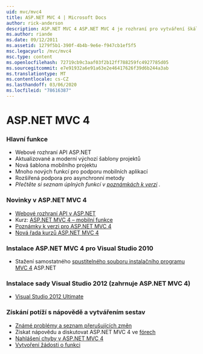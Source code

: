 ```yaml
---
uid: mvc/mvc4
title: ASP.NET MVC 4 | Microsoft Docs
author: rick-anderson
description: ASP.NET MVC 4 ASP.NET MVC 4 je rozhraní pro vytváření škálovatelných webových aplikací založených na standardech pomocí dobře zavedených vzorů návrhu a síly jako...
ms.author: riande
ms.date: 09/12/2011
ms.assetid: 1279f5b1-390f-4b4b-9e6e-f947cb1ef5f5
msc.legacyurl: /mvc/mvc4
msc.type: content
ms.openlocfilehash: 72719cb9c3aaf03f2b12ff788259fc4927785d05
ms.sourcegitcommit: e7e91932a6e91a63e2e46417626f39d6b244a3ab
ms.translationtype: MT
ms.contentlocale: cs-CZ
ms.lasthandoff: 03/06/2020
ms.locfileid: "78616387"
---
```

# <a name="aspnet-mvc-4"></a>ASP.NET MVC 4

### <a name="top-features"></a>Hlavní funkce

- Webové rozhraní API ASP.NET
- Aktualizované a moderní výchozí šablony projektů
- Nová šablona mobilního projektu
- Mnoho nových funkcí pro podporu mobilních aplikací
- Rozšířená podpora pro asynchronní metody
- *Přečtěte si seznam úplných funkcí v [poznámkách k verzi](../whitepapers/mvc4-release-notes.md) .*

### <a name="whats-new-in-aspnet-mvc-4"></a>Novinky v ASP.NET MVC 4

- [Webové rozhraní API v ASP.NET](../web-api/index.md)
- Kurz: [ASP.NET MVC 4 – mobilní funkce](overview/older-versions/aspnet-mvc-4-mobile-features.md)
- [Poznámky k verzi pro ASP.NET MVC 4](../whitepapers/mvc4-release-notes.md)
- [Nová řada kurzů ASP.NET MVC 4](overview/older-versions/getting-started-with-aspnet-mvc4/intro-to-aspnet-mvc-4.md)

### <a name="install-aspnet-mvc-4-for-visual-studio-2010"></a>Instalace ASP.NET MVC 4 pro Visual Studio 2010

- Stažení samostatného [spustitelného souboru instalačního programu MVC 4](https://www.microsoft.com/download/details.aspx?id=30683) ASP.NET

### <a name="install-visual-studio-2012-includes-aspnet-mvc-4"></a>Instalace sady Visual Studio 2012 (zahrnuje ASP.NET MVC 4)

- [Visual Studio 2012 Ultimate](https://go.microsoft.com/fwlink/?linkid=247148)

### <a name="getting-help-and-reporting-issues"></a>Získání potíží s nápovědě a vytvářením sestav

- [Známé problémy a seznam přerušujících změn](../whitepapers/mvc4-release-notes.md#_Toc303253815)
- Získat nápovědu a diskutovat ASP.NET MVC 4 ve [fórech](https://forums.asp.net/1146.aspx)
- [Nahlášení chyby v ASP.NET MVC 4](https://github.com/aspnet/AspNetWebStack/issues)
- [Vytvoření žádosti o funkci](http://aspnet.uservoice.com/forums/41201-asp-net-mvc)
